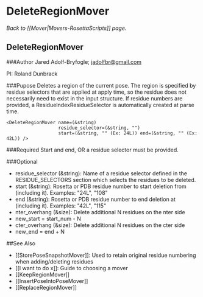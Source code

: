 # DeleteRegionMover
*Back to [[Mover|Movers-RosettaScripts]] page.*
## DeleteRegionMover

###Author
Jared Adolf-Bryfogle; jadolfbr@gmail.com

PI: Roland Dunbrack

###Pupose
Deletes a region of the current pose. The region is specified by residue selectors that are applied at apply time, so the residue does not necessarily need to exist in the input structure. If residue numbers are provided, a ResidueIndexResidueSelector is automatically created at parse time.

```
<DeleteRegionMover name=(&string)
                   residue_selector=(&string, "")
                   start=(&string, "" (Ex: 24L)) end=(&string, "" (Ex: 42L)) />
```

###Required
Start and end, OR a residue selector must be provided.

###Optional
-   residue_selector (&string): Name of a residue selector defined in the RESIDUE_SELECTORS section which selects the residues to be deleted.
-   start (&string): Rosetta or PDB residue number to start deletion from (including it). Examples: "24L", "108"
-   end (&string): Rosetta or PDB residue number to end deletion at (including it). Examples: "42L", "115" 
-   nter\_overhang (&size): Delete additional N residues on the nter side 
 - new_start = start_num - N
-   cter\_overhang (&size): Delete additional N residues on the cter side
 - new_end = end + N

##See Also

* [[StorePoseSnapshotMover]]: Used to retain original residue numbering when adding/deleting residues
* [[I want to do x]]: Guide to choosing a mover
* [[KeepRegionMover]]
* [[InsertPoseIntoPoseMover]]
* [[ReplaceRegionMover]]
